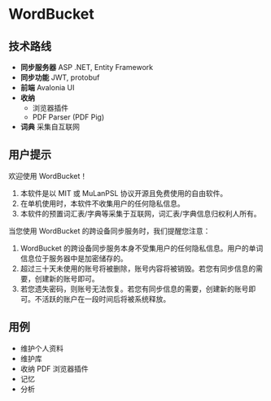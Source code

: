 # WordBucket

## 技术路线

- **同步服务器** ASP .NET, Entity Framework
- **同步功能** JWT, protobuf
- **前端** Avalonia UI
- **收纳**
  - 浏览器插件
  - PDF Parser (PDF Pig)
- **词典** 采集自互联网

## 用户提示

欢迎使用 WordBucket！

1. 本软件是以 MIT 或 MuLanPSL 协议开源且免费使用的自由软件。
2. 在单机使用时，本软件不收集用户的任何隐私信息。
3. 本软件的预置词汇表/字典等采集于互联网，词汇表/字典信息归权利人所有。

当您使用 WordBucket 的跨设备同步服务时，我们提醒您注意：

1. WordBucket 的跨设备同步服务本身不受集用户的任何隐私信息。用户的单词信息位于服务器中是加密储存的。
2. 超过三十天未使用的账号将被删除，账号内容将被销毁。若您有同步信息的需要，创建新的账号即可。
3. 若您遗失密码，则账号无法恢复。若您有同步信息的需要，创建新的账号即可。不活跃的账户在一段时间后将被系统释放。

## 用例

- 维护个人资料
- 维护库
- 收纳 PDF 浏览器插件
- 记忆
- 分析
